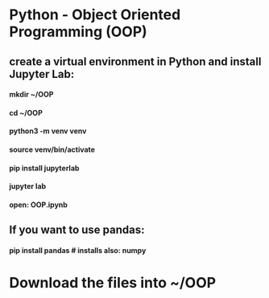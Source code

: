 # Python - Object Oriented Programming (OOP)

## create a virtual environment in Python and install Jupyter Lab: 
#### mkdir ~/OOP
#### cd ~/OOP
#### python3 -m venv venv
#### source venv/bin/activate
#### pip install jupyterlab
#### jupyter lab
#### open: OOP.ipynb

## If you want to use pandas:
#### pip install pandas           # installs also: numpy

# Download the files into ~/OOP
